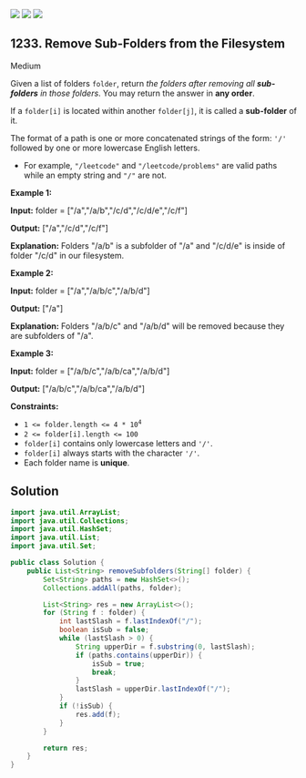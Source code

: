 [![](https://img.shields.io/github/stars/javadev/LeetCode-in-Java?label=Stars&style=flat-square)](https://github.com/javadev/LeetCode-in-Java)
[![](https://img.shields.io/github/forks/javadev/LeetCode-in-Java?label=Fork%20me%20on%20GitHub%20&style=flat-square)](https://github.com/javadev/LeetCode-in-Java/fork)
[![](https://img.shields.io/badge/-LeetCode%20in%20Kotlin-blue?style=flat-square)](https://github.com/javadev/LeetCode-in-Kotlin)

## 1233\. Remove Sub-Folders from the Filesystem

Medium

Given a list of folders `folder`, return _the folders after removing all **sub-folders** in those folders_. You may return the answer in **any order**.

If a `folder[i]` is located within another `folder[j]`, it is called a **sub-folder** of it.

The format of a path is one or more concatenated strings of the form: `'/'` followed by one or more lowercase English letters.

*   For example, `"/leetcode"` and `"/leetcode/problems"` are valid paths while an empty string and `"/"` are not.

**Example 1:**

**Input:** folder = ["/a","/a/b","/c/d","/c/d/e","/c/f"]

**Output:** ["/a","/c/d","/c/f"]

**Explanation:** Folders "/a/b" is a subfolder of "/a" and "/c/d/e" is inside of folder "/c/d" in our filesystem.

**Example 2:**

**Input:** folder = ["/a","/a/b/c","/a/b/d"]

**Output:** ["/a"]

**Explanation:** Folders "/a/b/c" and "/a/b/d" will be removed because they are subfolders of "/a".

**Example 3:**

**Input:** folder = ["/a/b/c","/a/b/ca","/a/b/d"]

**Output:** ["/a/b/c","/a/b/ca","/a/b/d"]

**Constraints:**

*   <code>1 <= folder.length <= 4 * 10<sup>4</sup></code>
*   `2 <= folder[i].length <= 100`
*   `folder[i]` contains only lowercase letters and `'/'`.
*   `folder[i]` always starts with the character `'/'`.
*   Each folder name is **unique**.

## Solution

```java
import java.util.ArrayList;
import java.util.Collections;
import java.util.HashSet;
import java.util.List;
import java.util.Set;

public class Solution {
    public List<String> removeSubfolders(String[] folder) {
        Set<String> paths = new HashSet<>();
        Collections.addAll(paths, folder);

        List<String> res = new ArrayList<>();
        for (String f : folder) {
            int lastSlash = f.lastIndexOf("/");
            boolean isSub = false;
            while (lastSlash > 0) {
                String upperDir = f.substring(0, lastSlash);
                if (paths.contains(upperDir)) {
                    isSub = true;
                    break;
                }
                lastSlash = upperDir.lastIndexOf("/");
            }
            if (!isSub) {
                res.add(f);
            }
        }

        return res;
    }
}
```